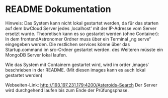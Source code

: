 # README Dokumentation

Hinweis: Das System kann nicht lokal gestartet werden, da für das starten auf dem bwCloud Server jedes 
‚localhost’ mit der IP-Adresse vom Server ersetzt wurde. 
Theoretisch kann es so gestartet werden (ohne Container):
In dem frontendAstronomer Ordner muss über ein Terminal „ng serve“ eingegeben werden.
Die restlichen services könne über das Startup.command im src-Ordner gestartet werden.
des Weiteren müsste ein MongoDB Server lokal laufen.

Wie das System mit Containern gestartet wird, wird im order ‚images‘ beschrieben in der README. (Mit diesen images kann es auch lokal gestartet werden)


Webseiten-Link: http://193.197.231.179:4200/Asteroids-Search
Der Server wird durchgehend laufen bis zum Ende der Prüfungsphase.